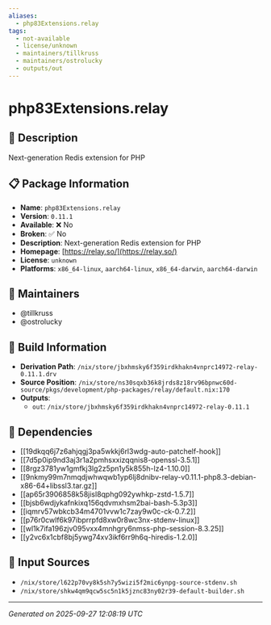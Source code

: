 ```yaml
---
aliases:
  - php83Extensions.relay
tags:
  - not-available
  - license/unknown
  - maintainers/tillkruss
  - maintainers/ostrolucky
  - outputs/out
---
```


# php83Extensions.relay

## 📝 Description

Next-generation Redis extension for PHP

## 📋 Package Information

- **Name**: `php83Extensions.relay`
- **Version**: `0.11.1`
- **Available**: ❌ No
- **Broken**: ✅ No
- **Description**: Next-generation Redis extension for PHP
- **Homepage**: [https://relay.so/](https://relay.so/)
- **License**: `unknown`
- **Platforms**: `x86_64-linux`, `aarch64-linux`, `x86_64-darwin`, `aarch64-darwin`
## 👥 Maintainers

- @tillkruss
- @ostrolucky


## 🔧 Build Information

- **Derivation Path**: `/nix/store/jbxhmsky6f359irdkhakn4vnprc14972-relay-0.11.1.drv`
- **Source Position**: `/nix/store/ns30sqxb36k8jrds8z18rv96bpnwc60d-source/pkgs/development/php-packages/relay/default.nix:170`
- **Outputs**:
  - `out`:  `/nix/store/jbxhmsky6f359irdkhakn4vnprc14972-relay-0.11.1`

## 🔗 Dependencies

- [[19dkqq6j7z6ahjqgj3pa5wkkj6rl3wdg-auto-patchelf-hook]]
- [[7d5p0ip9nd3aj3r1a2pmhsxxizqqnis8-openssl-3.5.1]]
- [[8rgz3781yw1gmfkj3lg2z5pn1y5k855h-lz4-1.10.0]]
- [[9nkmy99m7nmqdjwhwqwb1yp6lj8dnibv-relay-v0.11.1-php8.3-debian-x86-64+libssl3.tar.gz]]
- [[ap65r3906858k58jisl8qphg092ywhkp-zstd-1.5.7]]
- [[bjsb6wdjykafnkixq156qdvmxhsm2bai-bash-5.3p3]]
- [[iqmrv57wbkcb34m4701vvw1c7zay9w0c-ck-0.7.2]]
- [[p76r0cwlf6k97ibprrpfd8xw0r8wc3nx-stdenv-linux]]
- [[wl1k7ifa196zjv095vxx4mnhgry6nmss-php-session-8.3.25]]
- [[y2vc6x1cbf8bj5ywg74xv3ikf6rr9h6q-hiredis-1.2.0]]

## 📁 Input Sources

- `/nix/store/l622p70vy8k5sh7y5wizi5f2mic6ynpg-source-stdenv.sh`
- `/nix/store/shkw4qm9qcw5sc5n1k5jznc83ny02r39-default-builder.sh`

---
*Generated on 2025-09-27 12:08:19 UTC*
